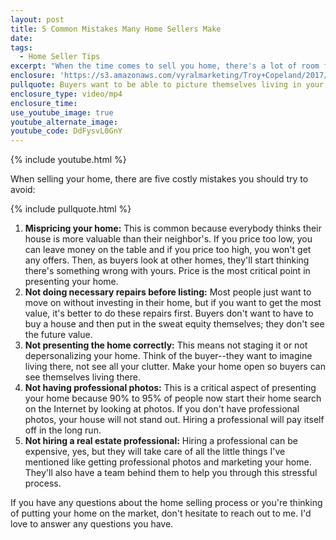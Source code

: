 ```yaml
---
layout: post
title: 5 Common Mistakes Many Home Sellers Make
date:
tags:
  - Home Seller Tips
excerpt: "When the time comes to sell you home, there's a lot of room for error. I've found that there are common mistakes that sellers make over and over, but five stand out to me as the most common. The first and biggest mistake I see sellers make is mispricing their home. Pricing either too high or too low almost always ends up costing you money in the end. To learn how to avoid all five of these common mistakes when selling your house, watch my latest video."
enclosure: 'https://s3.amazonaws.com/vyralmarketing/Troy+Copeland/2017/Troy+Copeland+Real+Estate-+Top+5+Seller+Mistakes.mp4'
pullquote: Buyers want to be able to picture themselves living in your home.
enclosure_type: video/mp4
enclosure_time:
use_youtube_image: true
youtube_alternate_image:
youtube_code: DdFysvL0GnY
---
```



{% include youtube.html %}

When selling your home, there are five costly mistakes you should try to avoid:&nbsp;

{% include pullquote.html %}

1. **Mispricing your home:** This is common because everybody thinks their house is more valuable than their neighbor's. If you price too low, you can leave money on the table and if you price too high, you won't get any offers. Then, as buyers look at other homes, they'll start thinking there's something wrong with yours. Price is the most critical point in presenting your home.
2. **Not doing necessary repairs before listing:** Most people just want to move on without investing in their home, but if you want to get the most value, it's better to do these repairs first. Buyers don't want to have to buy a house and then put in the sweat equity themselves; they don't see the future value.
3. **Not presenting the home correctly:** This means not staging it or not depersonalizing your home. Think of the buyer--they want to imagine living there, not see all your clutter. Make your home open so buyers can see themselves living there.
4. **Not having professional photos:** This is a critical aspect of presenting your home because 90% to 95% of people now start their home search on the Internet by looking at photos. If you don't have professional photos, your house will not stand out. Hiring a professional will pay itself off in the long run.
5. **Not hiring a real estate professional:** Hiring a professional can be expensive, yes, but they will take care of all the little things I've mentioned like getting professional photos and marketing your home. They'll also have a team behind them to help you through this stressful process.&nbsp;

If you have any questions about the home selling process or you're thinking of putting your home on the market, don't hesitate to reach out to me. I'd love to answer any questions you have.
<br>&nbsp;